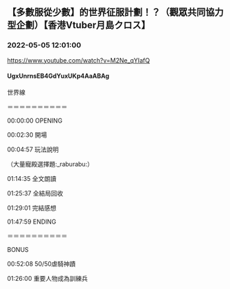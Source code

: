 ## 【多數服從少數】的世界征服計劃！？（觀眾共同協力型企劃）【香港Vtuber月島クロス】
### 2022-05-05 12:01:00
https://www.youtube.com/watch?v=M2Ne_qYIafQ
#### UgxUnrnsEB4GdYuxUKp4AaABAg
世界線

＝＝＝＝＝＝＝＝＝＝

00:00:00 OPENING

00:02:30 開場

00:04:57 玩法說明

（大量寵殿選擇題:_raburabu:）

01:14:35 全文朗讀

01:25:37 全結局回收

01:29:01 完結感想

01:47:59 ENDING

＝＝＝＝＝＝＝＝＝＝

BONUS 

00:52:08 50/50虐騎神蹟

01:26:00 重要人物成為訓練兵


